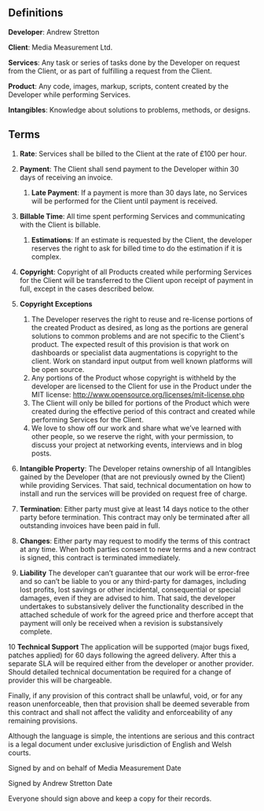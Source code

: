 
## Definitions

**Developer**:
Andrew Stretton

**Client**:
Media Measurement Ltd.

**Services**:
Any task or series of tasks done by the Developer on request from the Client,
or as part of fulfilling a request from the Client.

**Product**:
Any code, images, markup, scripts, content created by the Developer while
performing Services.

**Intangibles**:
Knowledge about solutions to problems, methods, or designs.

## Terms

1. **Rate**:
Services shall be billed to the Client at the rate of £100 per hour.

2. **Payment**:
The Client shall send payment to the Developer within 30 days of receiving
an invoice.
	
	1. **Late Payment**:
	If a payment is more than 30 days late, no Services will be performed for the
	Client until payment is received.

3. **Billable Time**:
All time spent performing Services and communicating with the Client is
billable.

	1. **Estimations**:
	If an estimate is requested by the Client, the developer reserves the right to ask for
billed time to do the estimation if it is complex.

4. **Copyright**:
Copyright of all Products created while performing Services for the Client will
be transferred to the Client upon receipt of payment in full, except in the
cases described below.

5. **Copyright Exceptions**
	1. The Developer reserves the right to reuse and re-license portions of the
created Product as desired, as long as the portions are general solutions
to common problems and are not specific to the Client's product. The expected result of this
provision is that work on dashboards or specialist data augmentations is copyright to the client. 
Work on standard input output from well known platforms will be open source.
	2. Any portions of the Product whose copyright is withheld by the developer
are licensed to the Client for use in the Product under the MIT license:
http://www.opensource.org/licenses/mit-license.php
	3. The Client will only be billed for portions of the Product which were
created during the effective period of this contract and created while
performing Services for the Client.
	4. We love to show off our work and share what we’ve learned with other people, 
so we reserve the right, with your permission, to discuss your project at networking events,
interviews and in blog posts.

6. **Intangible Property**:
The Developer retains ownership of all Intangibles gained by the Developer
(that are not previously owned by the Client) while providing Services. That said, technical documentation
on how to install and run the services will be provided on request free of charge.

7. **Termination**:
Either party must give at least 14 days notice to the other party before
termination.  This contract may only be terminated after all outstanding
invoices have been paid in full.

8. **Changes**:
Either party may request to modify the terms of this contract at any time.
When both parties consent to new terms and a new contract is signed, this
contract is terminated immediately.

9. **Liability**
The developer can’t guarantee that our work will be error-free and so can’t be liable to you or any third-party 
for damages, including lost profits, lost savings or other incidental, consequential or special damages, 
even if they are advised to him. That said, the developer undertakes to substansively deliver the functionality 
described in the attached schedule of work for the agreed price and therfore accept that payment will only 
be received when a revision is substansively complete.

10 **Technical Support**
The application will be supported (major bugs fixed, patches applied) for 60 days following the agreed delivery.
After this a separate SLA will be required either from the developer or another provider. Should detailed technical
documentation be required for a change of provider this will be chargeable.

Finally, if any provision of this contract shall be unlawful, void, 
or for any reason unenforceable, then that provision shall be deemed severable from this contract and 
shall not affect the validity and enforceability of any remaining provisions.

Although the language is simple, the intentions are serious and this contract is a legal document under 
exclusive jurisdiction of English and Welsh courts.

Signed by and on behalf of Media Measurement
Date

Signed by Andrew Stretton
Date 

Everyone should sign above and keep a copy for their records.



